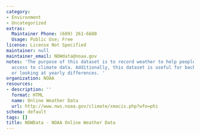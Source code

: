 ```yaml
---
category:
- Environment
- Uncategorized
extras:
  Maintainer Phone: (609) 261-6600
  Usage: Public Use; Free
license: License Not Specified
maintainer: null
maintainer_email: NOWdata@noaa.gov
notes: 'The purpose of this dataset is to record weather to help people get quick
  access to climate data. Additionally, this dataset is useful for background information
  or looking at yearly differences. '
organization: NOAA
resources:
- description: ''
  format: HTML
  name: Online Weather Data
  url: http://www.nws.noaa.gov/climate/xmacis.php?wfo=phi
schema: default
tags: []
title: NOWData - NOAA Online Weather Data
---
```


